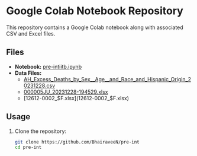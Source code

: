 # Google Colab Notebook Repository

This repository contains a Google Colab notebook along with associated CSV and Excel files.

## Files

- **Notebook:** [pre-intiitb.ipynb](/pre-intiitb.ipynb)
- **Data Files:**
  - [AH_Excess_Deaths_by_Sex__Age__and_Race_and_Hispanic_Origin_20231228.csv](AH_Excess_Deaths_by_Sex__Age__and_Race_and_Hispanic_Origin_20231228.csv)
  - [000005JU_20231228-194529.xlsx](000005JU_20231228-194529.xlsx)
  - [12612-0002_$F.xlsx](12612-0002_$F.xlsx)

## Usage

1. Clone the repository:

   ```bash
   git clone https://github.com/BhairaveeN/pre-int
   cd pre-int
